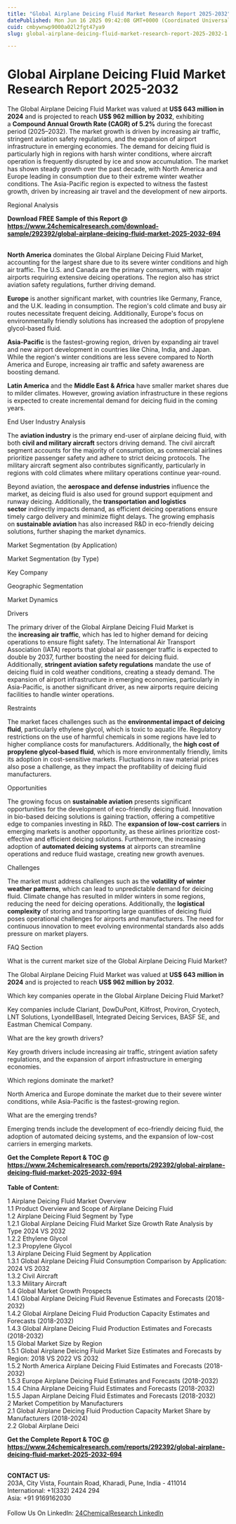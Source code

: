 ```yaml
---
title: "Global Airplane Deicing Fluid Market Research Report 2025-2032"
datePublished: Mon Jun 16 2025 09:42:08 GMT+0000 (Coordinated Universal Time)
cuid: cmbywnwp9000a02l2fgt47ya9
slug: global-airplane-deicing-fluid-market-research-report-2025-2032-1

---
```


# Global Airplane Deicing Fluid Market Research Report 2025-2032

<p>The Global Airplane Deicing Fluid Market was valued at <strong>US$ 643 million in 2024</strong> and is projected to reach <strong>US$ 962 million by 2032</strong>, exhibiting a <strong>Compound Annual Growth Rate (CAGR) of 5.2%</strong> during the forecast period (2025–2032). The market growth is driven by increasing air traffic, stringent aviation safety regulations, and the expansion of airport infrastructure in emerging economies. The demand for deicing fluid is particularly high in regions with harsh winter conditions, where aircraft operation is frequently disrupted by ice and snow accumulation. The market has shown steady growth over the past decade, with North America and Europe leading in consumption due to their extreme winter weather conditions. The Asia-Pacific region is expected to witness the fastest growth, driven by increasing air travel and the development of new airports.</p><p>
Regional Analysis</p><p>
</p><div><b>Download FREE Sample of this Report @ 
            <a href="https://www.24chemicalresearch.com/download-sample/292392/global-airplane-deicing-fluid-market-2025-2032-694">
            https://www.24chemicalresearch.com/download-sample/292392/global-airplane-deicing-fluid-market-2025-2032-694</a></b></div><br><p><strong>North America</strong> dominates the Global Airplane Deicing Fluid Market, accounting for the largest share due to its severe winter conditions and high air traffic. The U.S. and Canada are the primary consumers, with major airports requiring extensive deicing operations. The region also has strict aviation safety regulations, further driving demand.</p><p>
</p><p><strong>Europe</strong> is another significant market, with countries like Germany, France, and the U.K. leading in consumption. The region's cold climate and busy air routes necessitate frequent deicing. Additionally, Europe's focus on environmentally friendly solutions has increased the adoption of propylene glycol-based fluid.</p><p>
</p><p><strong>Asia-Pacific</strong> is the fastest-growing region, driven by expanding air travel and new airport development in countries like China, India, and Japan. While the region's winter conditions are less severe compared to North America and Europe, increasing air traffic and safety awareness are boosting demand.</p><p>
</p><p><strong>Latin America</strong> and the <strong>Middle East &amp; Africa</strong> have smaller market shares due to milder climates. However, growing aviation infrastructure in these regions is expected to create incremental demand for deicing fluid in the coming years.</p><p>
End User Industry Analysis</p><p>
</p><p>The <strong>aviation industry</strong> is the primary end-user of airplane deicing fluid, with both <strong>civil and military aircraft</strong> sectors driving demand. The civil aircraft segment accounts for the majority of consumption, as commercial airlines prioritize passenger safety and adhere to strict deicing protocols. The military aircraft segment also contributes significantly, particularly in regions with cold climates where military operations continue year-round.</p><p>
</p><p>Beyond aviation, the <strong>aerospace and defense industries</strong> influence the market, as deicing fluid is also used for ground support equipment and runway deicing. Additionally, the <strong>transportation and logistics sector</strong> indirectly impacts demand, as efficient deicing operations ensure timely cargo delivery and minimize flight delays. The growing emphasis on <strong>sustainable aviation</strong> has also increased R&amp;D in eco-friendly deicing solutions, further shaping the market dynamics.</p><p>
Market Segmentation (by Application)</p><p>
</p><p>
Market Segmentation (by Type)</p><p>
</p><p>
Key Company</p><p>
</p><p>
Geographic Segmentation</p><p>
</p><p>
Market Dynamics</p><p>
Drivers</p><p>
</p><p>The primary driver of the Global Airplane Deicing Fluid Market is the <strong>increasing air traffic</strong>, which has led to higher demand for deicing operations to ensure flight safety. The International Air Transport Association (IATA) reports that global air passenger traffic is expected to double by 2037, further boosting the need for deicing fluid. Additionally, <strong>stringent aviation safety regulations</strong> mandate the use of deicing fluid in cold weather conditions, creating a steady demand. The expansion of airport infrastructure in emerging economies, particularly in Asia-Pacific, is another significant driver, as new airports require deicing facilities to handle winter operations.</p><p>
Restraints</p><p>
</p><p>The market faces challenges such as the <strong>environmental impact of deicing fluid</strong>, particularly ethylene glycol, which is toxic to aquatic life. Regulatory restrictions on the use of harmful chemicals in some regions have led to higher compliance costs for manufacturers. Additionally, the <strong>high cost of propylene glycol-based fluid</strong>, which is more environmentally friendly, limits its adoption in cost-sensitive markets. Fluctuations in raw material prices also pose a challenge, as they impact the profitability of deicing fluid manufacturers.</p><p>
Opportunities</p><p>
</p><p>The growing focus on <strong>sustainable aviation</strong> presents significant opportunities for the development of eco-friendly deicing fluid. Innovation in bio-based deicing solutions is gaining traction, offering a competitive edge to companies investing in R&amp;D. The <strong>expansion of low-cost carriers</strong> in emerging markets is another opportunity, as these airlines prioritize cost-effective and efficient deicing solutions. Furthermore, the increasing adoption of <strong>automated deicing systems</strong> at airports can streamline operations and reduce fluid wastage, creating new growth avenues.</p><p>
Challenges</p><p>
</p><p>The market must address challenges such as the <strong>volatility of winter weather patterns</strong>, which can lead to unpredictable demand for deicing fluid. Climate change has resulted in milder winters in some regions, reducing the need for deicing operations. Additionally, the <strong>logistical complexity</strong> of storing and transporting large quantities of deicing fluid poses operational challenges for airports and manufacturers. The need for continuous innovation to meet evolving environmental standards also adds pressure on market players.</p><p>
FAQ Section</p><p>
What is the current market size of the Global Airplane Deicing Fluid Market?</p><p>
</p><p>The Global Airplane Deicing Fluid Market was valued at <strong>US$ 643 million in 2024</strong> and is projected to reach <strong>US$ 962 million by 2032</strong>.</p><p>
Which key companies operate in the Global Airplane Deicing Fluid Market?</p><p>
</p><p>Key companies include Clariant, DowDuPont, Kilfrost, Proviron, Cryotech, LNT Solutions, LyondellBasell, Integrated Deicing Services, BASF SE, and Eastman Chemical Company.</p><p>
What are the key growth drivers?</p><p>
</p><p>Key growth drivers include increasing air traffic, stringent aviation safety regulations, and the expansion of airport infrastructure in emerging economies.</p><p>
Which regions dominate the market?</p><p>
</p><p>North America and Europe dominate the market due to their severe winter conditions, while Asia-Pacific is the fastest-growing region.</p><p>
What are the emerging trends?</p><p>
</p><p>Emerging trends include the development of eco-friendly deicing fluid, the adoption of automated deicing systems, and the expansion of low-cost carriers in emerging markets.</p>

<div><b>Get the Complete Report & TOC @ 
            <a href="https://www.24chemicalresearch.com/reports/292392/global-airplane-deicing-fluid-market-2025-2032-694">
            https://www.24chemicalresearch.com/reports/292392/global-airplane-deicing-fluid-market-2025-2032-694</a></b></div><br>
            <b>Table of Content:</b><p>1 Airplane Deicing Fluid Market Overview<br />
    1.1 Product Overview and Scope of Airplane Deicing Fluid<br />
    1.2 Airplane Deicing Fluid Segment by Type<br />
        1.2.1 Global Airplane Deicing Fluid Market Size Growth Rate Analysis by Type 2024 VS 2032<br />
        1.2.2 Ethylene Glycol<br />
        1.2.3 Propylene Glycol<br />
    1.3 Airplane Deicing Fluid Segment by Application<br />
        1.3.1 Global Airplane Deicing Fluid Consumption Comparison by Application: 2024 VS 2032<br />
        1.3.2 Civil Aircraft<br />
        1.3.3 Military Aircraft<br />
    1.4 Global Market Growth Prospects<br />
        1.4.1 Global Airplane Deicing Fluid Revenue Estimates and Forecasts (2018-2032)<br />
        1.4.2 Global Airplane Deicing Fluid Production Capacity Estimates and Forecasts (2018-2032)<br />
        1.4.3 Global Airplane Deicing Fluid Production Estimates and Forecasts (2018-2032)<br />
    1.5 Global Market Size by Region<br />
        1.5.1 Global Airplane Deicing Fluid Market Size Estimates and Forecasts by Region: 2018 VS 2022 VS 2032<br />
        1.5.2 North America Airplane Deicing Fluid Estimates and Forecasts (2018-2032)<br />
        1.5.3 Europe Airplane Deicing Fluid Estimates and Forecasts (2018-2032)<br />
        1.5.4 China Airplane Deicing Fluid Estimates and Forecasts (2018-2032)<br />
        1.5.5 Japan Airplane Deicing Fluid Estimates and Forecasts (2018-2032)<br />
2 Market Competition by Manufacturers<br />
    2.1 Global Airplane Deicing Fluid Production Capacity Market Share by Manufacturers (2018-2024)<br />
    2.2 Global Airplane Deici</p>

<div><b>Get the Complete Report & TOC @ 
            <a href="https://www.24chemicalresearch.com/reports/292392/global-airplane-deicing-fluid-market-2025-2032-694">
            https://www.24chemicalresearch.com/reports/292392/global-airplane-deicing-fluid-market-2025-2032-694</a></b></div><br>

<b>CONTACT US:</b><br>
            203A, City Vista, Fountain Road, Kharadi, Pune, India - 411014<br>
            International: +1(332) 2424 294<br>
            Asia: +91 9169162030 <br><br>
            Follow Us On LinkedIn: <a href="https://www.linkedin.com/company/24chemicalresearch/">24ChemicalResearch LinkedIn</a>